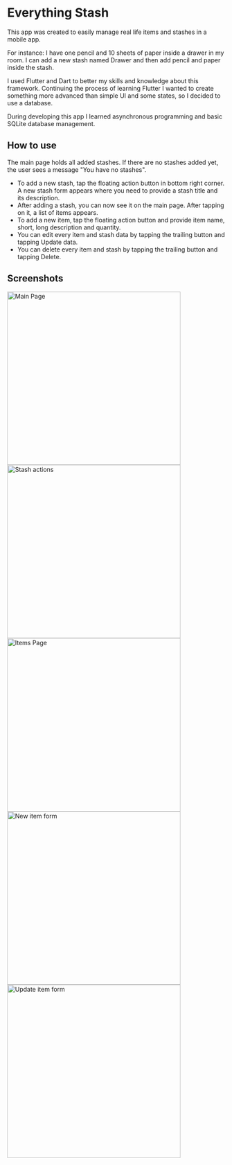 # Everything Stash

This app was created to easily manage real life items and stashes in a mobile app.

For instance: I have one pencil and 10 sheets of paper inside a drawer in my room.
I can add a new stash named Drawer and then add pencil and paper inside the stash.

I used Flutter and Dart to better my skills and knowledge about this framework. Continuing the process of learning
Flutter I wanted to create something more advanced than simple UI and some states, so I decided to use a database.

During developing this app I learned asynchronous programming and basic SQLite database management.

## How to use

The main page holds all added stashes. If there are no stashes added yet, the user sees a message 
"You have no stashes".

* To add a new stash, tap the floating action button in bottom right corner. A new stash form appears where you need to provide a stash title and its description.
* After adding a stash, you can now see it on the main page. After tapping on it, a list of items appears.
* To add a new item, tap the floating action button and provide item name, short, long description and quantity.
* You can edit every item and stash data by tapping the trailing button and tapping Update data.
* You can delete every item and stash by tapping the trailing button and tapping Delete.

## Screenshots

<img src="img/main_page.png" alt="Main Page" width="400"/>
<img src="img/stash_actions.png" alt="Stash actions" width="400"/>
<img src="img/items_page.png" alt="Items Page" width="400"/>
<img src="img/new_item_form.png" alt="New item form" width="400"/>
<img src="img/update_item_form.png" alt="Update item form" width="400"/>
